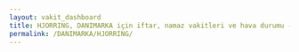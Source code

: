 ```yaml
---
layout: vakit_dashboard
title: HJORRING, DANIMARKA için iftar, namaz vakitleri ve hava durumu - ilçe/eyalet seç
permalink: /DANIMARKA/HJORRING/
---
```


<script type="text/javascript">
  var GLOBAL_COUNTRY = 'DANIMARKA';
  var GLOBAL_CITY = 'HJORRING';
  var GLOBAL_STATE = '';
  var lat = 72;
  var lon = 21;
</script>
